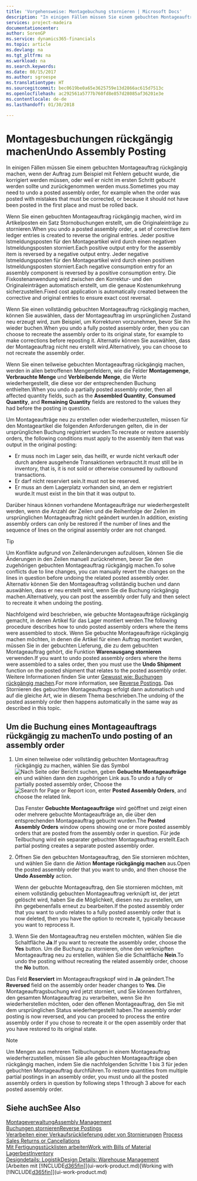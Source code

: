 ```yaml
---
title: 'Vorgehensweise: Montagebuchung stornieren | Microsoft Docs'
description: "In einigen Fällen müssen Sie einem gebuchten Montageauftrag rückgängig machen, wenn der Auftrag zum Beispiel mit Fehlern gebucht wurde, die korrigiert werden müssen, oder weil er nicht im ersten Schritt gebucht werden sollte und zurückgenommen werden muss."
services: project-madeira
documentationcenter: 
author: SorenGP
ms.service: dynamics365-financials
ms.topic: article
ms.devlang: na
ms.tgt_pltfrm: na
ms.workload: na
ms.search.keywords: 
ms.date: 08/15/2017
ms.author: sgroespe
ms.translationtype: HT
ms.sourcegitcommit: bec0619be0a65e3625759e13d2866ac615d7513c
ms.openlocfilehash: ac292561a5777b760fd8e857d28085af36201e3e
ms.contentlocale: de-de
ms.lasthandoff: 01/30/2018

---
```

# <a name="undo-assembly-posting"></a><span data-ttu-id="a9e7d-103">Montagesbuchungen rückgängig machen</span><span class="sxs-lookup"><span data-stu-id="a9e7d-103">Undo Assembly Posting</span></span>
<span data-ttu-id="a9e7d-104">In einigen Fällen müssen Sie einem gebuchten Montageauftrag rückgängig machen, wenn der Auftrag zum Beispiel mit Fehlern gebucht wurde, die korrigiert werden müssen, oder weil er nicht im ersten Schritt gebucht werden sollte und zurückgenommen werden muss.</span><span class="sxs-lookup"><span data-stu-id="a9e7d-104">Sometimes you may need to undo a posted assembly order, for example when the order was posted with mistakes that must be corrected, or because it should not have been posted in the first place and must be rolled back.</span></span>

<span data-ttu-id="a9e7d-105">Wenn Sie einen gebuchten Montageauftrag rückgängig machen, wird im Artikelposten ein Satz Stornobuchungen erstellt, um die Originaleinträge zu stornieren.</span><span class="sxs-lookup"><span data-stu-id="a9e7d-105">When you undo a posted assembly order, a set of corrective item ledger entries is created to reverse the original entries.</span></span> <span data-ttu-id="a9e7d-106">Jeder positive Istmeldungsposten für den Montageartikel wird durch einen negativen Istmeldungsposten storniert.</span><span class="sxs-lookup"><span data-stu-id="a9e7d-106">Each positive output entry for the assembly item is reversed by a negative output entry.</span></span> <span data-ttu-id="a9e7d-107">Jeder negative Istmeldungsposten für den Montageartikel wird durch einen positiven Istmeldungsposten storniert.</span><span class="sxs-lookup"><span data-stu-id="a9e7d-107">Each negative consumption entry for an assembly component is reversed by a positive consumption entry.</span></span> <span data-ttu-id="a9e7d-108">Die Fixkostenanwendung wird zwischen den Korrektur- und den Originaleinträgen automatisch erstellt, um die genaue Kostenumkehrung sicherzustellen.</span><span class="sxs-lookup"><span data-stu-id="a9e7d-108">Fixed cost application is automatically created between the corrective and original entries to ensure exact cost reversal.</span></span>  

<span data-ttu-id="a9e7d-109">Wenn Sie einen vollständig gebuchten Montageauftrag rückgängig machen, können Sie auswählen, dass der Montageauftrag im ursprünglichen Zustand neu erzeugt wird, zum Beispiel, um Korrekturen vorzunehmen, bevor Sie ihn wieder buchen.</span><span class="sxs-lookup"><span data-stu-id="a9e7d-109">When you undo a fully posted assembly order, then you can choose to recreate the assembly order to its original state, for example to make corrections before reposting it.</span></span> <span data-ttu-id="a9e7d-110">Alternativ können Sie auswählen, dass der Montageauftrag nicht neu erstellt wird.</span><span class="sxs-lookup"><span data-stu-id="a9e7d-110">Alternatively, you can choose to not recreate the assembly order.</span></span>  

<span data-ttu-id="a9e7d-111">Wenn Sie einen teilweise gebuchten Montageauftrag rückgängig machen, werden in allen betroffenen Mengenfeldern, wie die Felder **Montagemenge**, **Verbrauchte Menge** und **Verbleibende Menge**, die Werte wiederhergestellt, die diese vor der entsprechenden Buchung enthielten.</span><span class="sxs-lookup"><span data-stu-id="a9e7d-111">When you undo a partially posted assembly order, then all affected quantity fields, such as the **Assembled Quantity**, **Consumed Quantity**, and **Remaining Quantity** fields are restored to the values they had before the posting in question.</span></span>  

<span data-ttu-id="a9e7d-112">Um Montageaufträge neu zu erstellen oder wiederherzustellen, müssen für den Montageartikel die folgenden Anforderungen gelten, die in der ursprünglichen Buchung registriert wurden:</span><span class="sxs-lookup"><span data-stu-id="a9e7d-112">To recreate or restore assembly orders, the following conditions must apply to the assembly item that was output in the original posting:</span></span>  

-   <span data-ttu-id="a9e7d-113">Er muss noch im Lager sein, das heißt, er wurde nicht verkauft oder durch andere ausgehende Transaktionen verbraucht.</span><span class="sxs-lookup"><span data-stu-id="a9e7d-113">It must still be in inventory, that is, it is not sold or otherwise consumed by outbound transactions.</span></span>  
-   <span data-ttu-id="a9e7d-114">Er darf nicht reserviert sein.</span><span class="sxs-lookup"><span data-stu-id="a9e7d-114">It must not be reserved.</span></span>  
-   <span data-ttu-id="a9e7d-115">Er muss an dem Lagerplatz vorhanden sind, an dem er registriert wurde.</span><span class="sxs-lookup"><span data-stu-id="a9e7d-115">It must exist in the bin that it was output to.</span></span>  

<span data-ttu-id="a9e7d-116">Darüber hinaus können vorhandene Montageaufträge nur wiederhergestellt werden, wenn die Anzahl der Zeilen und die Reihenfolge der Zeilen im ursprünglichen Montageauftrag nicht geändert wurden.</span><span class="sxs-lookup"><span data-stu-id="a9e7d-116">In addition, existing assembly orders can only be restored if the number of lines and the sequence of lines on the original assembly order are not changed.</span></span>  

> [!TIP]  
>  <span data-ttu-id="a9e7d-117">Um Konflikte aufgrund von Zeilenänderungen aufzulösen, können Sie die Änderungen in den Zeilen manuell zurücknehmen, bevor Sie den zugehörigen gebuchten Montageauftrag rückgängig machen.</span><span class="sxs-lookup"><span data-stu-id="a9e7d-117">To solve conflicts due to line changes, you can manually revert the changes on the lines in question before undoing the related posted assembly order.</span></span> <span data-ttu-id="a9e7d-118">Alternativ können Sie den Montageauftrag vollständig buchen und dann auswählen, dass er neu erstellt wird, wenn Sie die Buchung rückgängig machen.</span><span class="sxs-lookup"><span data-stu-id="a9e7d-118">Alternatively, you can post the assembly order fully and then select to recreate it when undoing the posting.</span></span>  

<span data-ttu-id="a9e7d-119">Nachfolgend wird beschrieben, wie gebuchte Montageaufträge rückgängig gemacht, in denen Artikel für das Lager montiert werden.</span><span class="sxs-lookup"><span data-stu-id="a9e7d-119">The following procedure describes how to undo posted assembly orders where the items were assembled to stock.</span></span> <span data-ttu-id="a9e7d-120">Wenn Sie gebuchte Montageaufträge rückgängig machen möchten, in denen die Artikel für einen Auftrag montiert wurden, müssen Sie in der gebuchten Lieferung, die zu dem gebuchten Montageauftrag gehört, die Funktion **Warenausgang stornieren** verwenden.</span><span class="sxs-lookup"><span data-stu-id="a9e7d-120">If you want to undo posted assembly orders where the items were assembled to a sales order, then you must use the **Undo Shipment** function on the posted shipment that relates to the posted assembly order.</span></span> <span data-ttu-id="a9e7d-121">Weitere Informationen finden Sie unter [Gewusst wie: Buchungen rückgängig machen](finance-how-reverse-journal-posting.md).</span><span class="sxs-lookup"><span data-stu-id="a9e7d-121">For more information, see [Reverse Postings](finance-how-reverse-journal-posting.md).</span></span> <span data-ttu-id="a9e7d-122">Das Stornieren des gebuchten Montageauftrags erfolgt dann automatisch und auf die gleiche Art, wie in diesem Thema beschrieben.</span><span class="sxs-lookup"><span data-stu-id="a9e7d-122">The undoing of the posted assembly order then happens automatically in the same way as described in this topic.</span></span>  

## <a name="to-undo-posting-of-an-assembly-order"></a><span data-ttu-id="a9e7d-123">Um die Buchung eines Montageauftrags rückgängig zu machen</span><span class="sxs-lookup"><span data-stu-id="a9e7d-123">To undo posting of an assembly order</span></span>  
1.  <span data-ttu-id="a9e7d-124">Um einen teilweise oder vollständig gebuchten Montageauftrag rückgängig zu machen, wählen Sie das Symbol ![Nach Seite oder Bericht suchen](media/ui-search/search_small.png "Symbol Nach Seite oder Bericht suchen"), geben **Gebuchte Montageaufträge** ein und wählen dann den zugehörigen Link aus.</span><span class="sxs-lookup"><span data-stu-id="a9e7d-124">To undo a fully or partially posted assembly order, Choose the ![Search for Page or Report](media/ui-search/search_small.png "Search for Page or Report icon") icon, enter **Posted Assembly Orders**, and choose the related link.</span></span>  

    <span data-ttu-id="a9e7d-125">Das Fenster **Gebuchte Montageaufträge** wird geöffnet und zeigt einen oder mehrere gebuchte Montageaufträge an, die über den entsprechenden Montageauftrag gebucht wurden.</span><span class="sxs-lookup"><span data-stu-id="a9e7d-125">The **Posted Assembly Orders** window opens showing one or more posted assembly orders that are posted from the assembly order in question.</span></span> <span data-ttu-id="a9e7d-126">Für jede Teilbuchung wird ein separater gebuchten Montageauftrag erstellt.</span><span class="sxs-lookup"><span data-stu-id="a9e7d-126">Each partial posting creates a separate posted assembly order.</span></span>  
2.  <span data-ttu-id="a9e7d-127">Öffnen Sie den gebuchten Montageauftrag, den Sie stornieren möchten, und wählen Sie dann die Aktion **Montage rückgängig machen** aus.</span><span class="sxs-lookup"><span data-stu-id="a9e7d-127">Open the posted assembly order that you want to undo, and then choose the **Undo Assembly** action.</span></span>  

    <span data-ttu-id="a9e7d-128">Wenn der gebuchte Montageauftrag, den Sie stornieren möchten, mit einem vollständig gebuchten Montageauftrag verknüpft ist, der jetzt gelöscht wird, haben Sie die Möglichkeit, diesen neu zu erstellen, um ihn gegebenenfalls erneut zu bearbeiten.</span><span class="sxs-lookup"><span data-stu-id="a9e7d-128">If the posted assembly order that you want to undo relates to a fully posted assembly order that is now deleted, then you have the option to recreate it, typically because you want to reprocess it.</span></span>  
3.  <span data-ttu-id="a9e7d-129">Wenn Sie den Montageauftrag neu erstellen möchten, wählen Sie die Schaltfläche **Ja**.</span><span class="sxs-lookup"><span data-stu-id="a9e7d-129">If you want to recreate the assembly order, choose the **Yes** button.</span></span> <span data-ttu-id="a9e7d-130">Um die Buchung zu stornieren, ohne den verknüpften Montageauftrag neu zu erstellen, wählen Sie die Schaltfläche **Nein**.</span><span class="sxs-lookup"><span data-stu-id="a9e7d-130">To undo the posting without recreating the related assembly order, choose the **No** button.</span></span>  

<span data-ttu-id="a9e7d-131">Das Feld **Reserviert** im Montageauftragskopf wird in **Ja** geändert.</span><span class="sxs-lookup"><span data-stu-id="a9e7d-131">The **Reversed** field on the assembly order header changes to **Yes**.</span></span> <span data-ttu-id="a9e7d-132">Die Montageauftragsbuchung wird jetzt storniert, und Sie können fortfahren, den gesamten Montageauftrag zu verarbeiten, wenn Sie ihn wiederherstellen möchten, oder den offenen Montageauftrag, den Sie mit dem ursprünglichen Status wiederhergestellt haben.</span><span class="sxs-lookup"><span data-stu-id="a9e7d-132">The assembly order posting is now reversed, and you can proceed to process the entire assembly order if you chose to recreate it or the open assembly order that you have restored to its original state.</span></span>  

> [!NOTE]  
>  <span data-ttu-id="a9e7d-133">Um Mengen aus mehreren Teilbuchungen in einem Montageauftrag wiederherzustellen, müssen Sie alle gebuchten Montageaufträge oben rückgängig machen, indem Sie die nachfolgenden Schritte 1 bis 3 für jeden gebuchten Montageauftrag durchführen.</span><span class="sxs-lookup"><span data-stu-id="a9e7d-133">To restore quantities from multiple partial postings in an assembly order, you must undo all the posted assembly orders in question by following steps 1 through 3 above for each posted assembly order.</span></span>  

## <a name="see-also"></a><span data-ttu-id="a9e7d-134">Siehe auch</span><span class="sxs-lookup"><span data-stu-id="a9e7d-134">See Also</span></span>  
[<span data-ttu-id="a9e7d-135">Montageverwaltung</span><span class="sxs-lookup"><span data-stu-id="a9e7d-135">Assembly Management</span></span>](assembly-assemble-items.md)  
[<span data-ttu-id="a9e7d-136">Buchungen stornieren</span><span class="sxs-lookup"><span data-stu-id="a9e7d-136">Reverse Postings</span></span>](finance-how-reverse-journal-posting.md)  
<span data-ttu-id="a9e7d-137">[Verarbeiten einer Verkaufsrücklieferung oder von Stornierungen](sales-how-process-sales-returns-cancellations.md)  </span><span class="sxs-lookup"><span data-stu-id="a9e7d-137">[Process Sales Returns or Cancellations](sales-how-process-sales-returns-cancellations.md)  </span></span>  
[<span data-ttu-id="a9e7d-138">Mit Fertigungsstücklisten arbeiten</span><span class="sxs-lookup"><span data-stu-id="a9e7d-138">Work with Bills of Material</span></span>](inventory-how-work-BOMs.md)  
[<span data-ttu-id="a9e7d-139">Lagerbest</span><span class="sxs-lookup"><span data-stu-id="a9e7d-139">Inventory</span></span>](inventory-manage-inventory.md)  
[<span data-ttu-id="a9e7d-140">Designdetails: Logistik</span><span class="sxs-lookup"><span data-stu-id="a9e7d-140">Design Details: Warehouse Management</span></span>](design-details-warehouse-management.md)  
<span data-ttu-id="a9e7d-141">[Arbeiten mit [!INCLUDE[d365fin](includes/d365fin_md.md)]](ui-work-product.md)</span><span class="sxs-lookup"><span data-stu-id="a9e7d-141">[Working with [!INCLUDE[d365fin](includes/d365fin_md.md)]](ui-work-product.md)</span></span>

